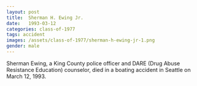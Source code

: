 ```yaml
---
layout: post
title:  Sherman H. Ewing Jr.
date:   1993-03-12
categories: class-of-1977
tags: accident
images: /assets/class-of-1977/sherman-h-ewing-jr-1.png
gender: male
---
```

Sherman Ewing, a King County police officer and DARE (Drug Abuse Resistance Education) counselor, died in a boating accident in Seattle on March 12, 1993.
